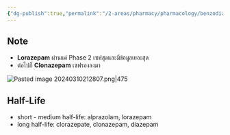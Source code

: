 ```yaml
---
{"dg-publish":true,"permalink":"/2-areas/pharmacy/pharmacology/benzodiazepine/","created":"2023-02-12T22:00:45.480+07:00","updated":"2025-10-06T19:46:32.944+07:00"}
---
```


## Note
- **Lorazepam** ผ่านแค่ Phase 2 เซฟสุดและมีข้อมูลเยอะสุด
- ต่อไปก็ **Clonazepam** เซฟรองลงมา

![Pasted image 20240310212807.png|475](/img/user/3%20Resources/Attachment/Pasted%20image%2020240310212807.png)
## Half-Life
- short - medium half-life: alprazolam, lorazepam
- long half-life: clorazepate, clonazepam, diazepam